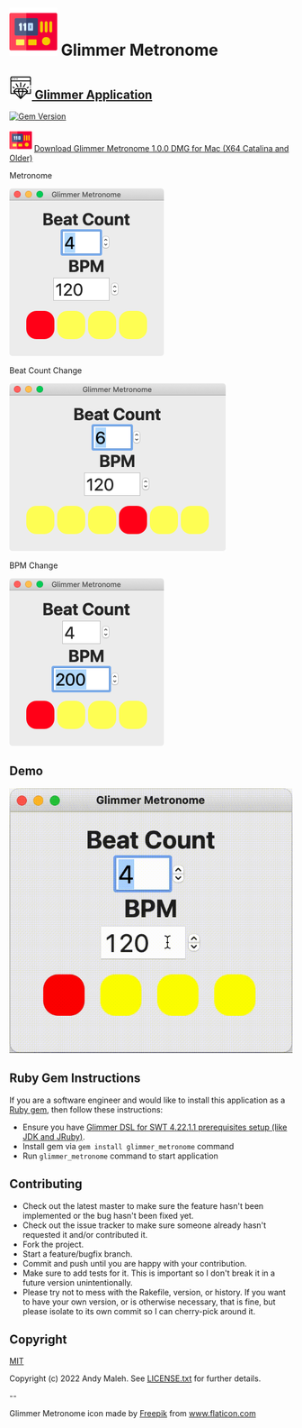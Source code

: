 # <img src="https://raw.githubusercontent.com/AndyObtiva/glimmer_metronome/master/icons/linux/Glimmer%20Metronome.png" height=85 /> Glimmer Metronome
## [<img src="https://raw.githubusercontent.com/AndyObtiva/glimmer/master/images/glimmer-logo-hi-res.png" height=40 /> Glimmer Application](https://github.com/AndyObtiva/glimmer-dsl-swt)
[![Gem Version](https://badge.fury.io/rb/glimmer_metronome.svg)](http://badge.fury.io/rb/glimmer_metronome)

<img src="https://raw.githubusercontent.com/AndyObtiva/glimmer_metronome/master/icons/linux/Glimmer%20Metronome.png" height=40 /> [Download Glimmer Metronome 1.0.0 DMG for Mac (X64 Catalina and Older)](https://www.dropbox.com/s/bjy4hie74gmxb5d/Glimmer%20Metronome-1.0.0.dmg?dl=1)

Metronome

![metronome](https://raw.githubusercontent.com/AndyObtiva/glimmer_metronome/master/screenshots/glimmer-metronome.png)

Beat Count Change

![metronome beat count changed](https://raw.githubusercontent.com/AndyObtiva/glimmer_metronome/master/screenshots/glimmer-metronome-beat-count-changed.png)

BPM Change

![metronome bpm changed](https://raw.githubusercontent.com/AndyObtiva/glimmer_metronome/master/screenshots/glimmer-metronome-bpm-changed.png)

## Demo

![metronome demo](https://raw.githubusercontent.com/AndyObtiva/glimmer_metronome/master/screenshots/glimmer-metronome.gif)

## Ruby Gem Instructions

If you are a software engineer and would like to install this application as a [Ruby gem](https://guides.rubygems.org/what-is-a-gem/), then follow these instructions:

- Ensure you have [Glimmer DSL for SWT 4.22.1.1 prerequisites setup (like JDK and JRuby)](https://github.com/AndyObtiva/glimmer-dsl-swt/tree/v4.22.1.1#pre-requisites).
- Install gem via `gem install glimmer_metronome` command
- Run `glimmer_metronome` command to start application

## Contributing

-   Check out the latest master to make sure the feature hasn't been
    implemented or the bug hasn't been fixed yet.
-   Check out the issue tracker to make sure someone already hasn't
    requested it and/or contributed it.
-   Fork the project.
-   Start a feature/bugfix branch.
-   Commit and push until you are happy with your contribution.
-   Make sure to add tests for it. This is important so I don't break it
    in a future version unintentionally.
-   Please try not to mess with the Rakefile, version, or history. If
    you want to have your own version, or is otherwise necessary, that
    is fine, but please isolate to its own commit so I can cherry-pick
    around it.

## Copyright

[MIT](LICENSE.txt)

Copyright (c) 2022 Andy Maleh. See [LICENSE.txt](LICENSE.txt) for further details.

--

Glimmer Metronome icon made by <a href="https://www.flaticon.com/authors/freepik" title="Freepik">Freepik</a> from <a href="https://www.flaticon.com/" title="Flaticon">www.flaticon.com</a>
